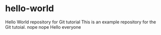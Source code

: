 # hello-world
Hello World repository for Git tutorial
This is an example repository for the Git tutoial.
nope nope
Hello everyone
